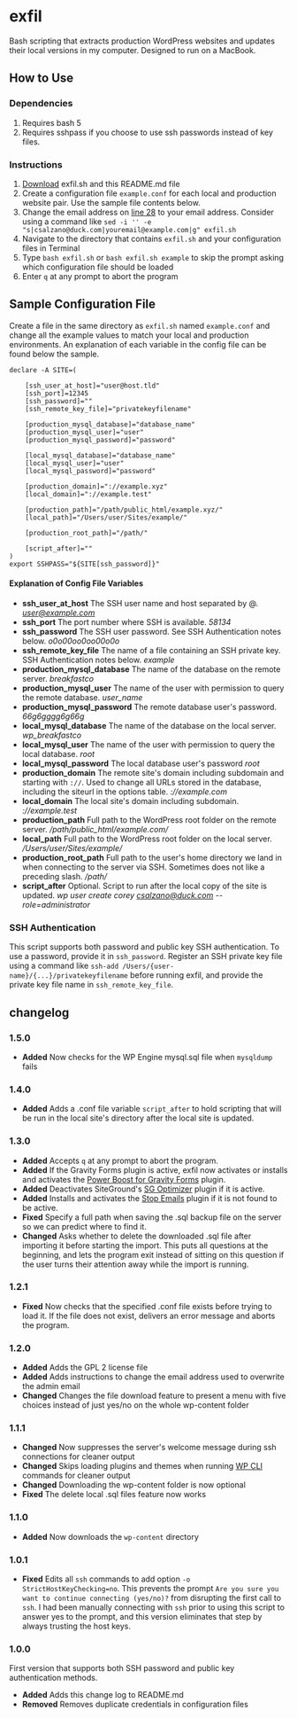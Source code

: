 # exfil

Bash scripting that extracts production WordPress websites and updates their local versions in my computer. Designed to run on a MacBook.

## How to Use

### Dependencies

1. Requires bash 5
1. Requires sshpass if you choose to use ssh passwords instead of key files.

### Instructions

1. [Download](https://github.com/csalzano/exfil/archive/master.zip) exfil.sh and this README.md file
1. Create a configuration file `example.conf` for each local and production website pair. Use the sample file contents below.
1. Change the email address on [line 28](https://github.com/csalzano/exfil/blob/master/exfil.sh#L28) to your email address. Consider using a command like `sed -i '' -e "s|csalzano@duck.com|youremail@example.com|g" exfil.sh`
1. Navigate to the directory that contains `exfil.sh` and your configuration files in Terminal
1. Type `bash exfil.sh` or `bash exfil.sh example` to skip the prompt asking which configuration file should be loaded
1. Enter `q` at any prompt to abort the program

## Sample Configuration File

Create a file in the same directory as `exfil.sh` named `example.conf` and change all the example values to match your local and production environments. An explanation of each variable in the config file can be found below the sample.

```
declare -A SITE=(

	[ssh_user_at_host]="user@host.tld"
	[ssh_port]=12345
	[ssh_password]=""
	[ssh_remote_key_file]="privatekeyfilename"

	[production_mysql_database]="database_name"
	[production_mysql_user]="user"
	[production_mysql_password]="password"

	[local_mysql_database]="database_name"
	[local_mysql_user]="user"
	[local_mysql_password]="password"

	[production_domain]="://example.xyz"
	[local_domain]="://example.test"

	[production_path]="/path/public_html/example.xyz/"
	[local_path]="/Users/user/Sites/example/"

	[production_root_path]="/path/"

	[script_after]=""
)
export SSHPASS="${SITE[ssh_password]}"
```

#### Explanation of Config File Variables

- __ssh_user_at_host__ The SSH user name and host separated by @. *user@example.com*
- __ssh_port__ The port number where SSH is available. *58134*
- __ssh_password__ The SSH user password. See SSH Authentication notes below. *o0o00oo0oo00o0o*
- __ssh_remote_key_file__ The name of a file containing an SSH private key. SSH Authentication notes below. *example*
- __production_mysql_database__ The name of the database on the remote server. *breakfastco*
- __production_mysql_user__ The name of the user with permission to query the remote database. *user_name*
- __production_mysql_password__ The remote database user's password. *66g6gggg6g66g*
- __local_mysql_database__ The name of the database on the local server. *wp_breakfastco*
- __local_mysql_user__ The name of the user with permission to query the local database. *root*
- __local_mysql_password__ The local database user's password *root*
- __production_domain__ The remote site's domain including subdomain and starting with `://`. Used to change all URLs stored in the database, including the siteurl in the options table. *://example.com*
- __local_domain__ The local site's domain including subdomain. *://example.test*
- __production_path__ Full path to the WordPress root folder on the remote server. */path/public_html/example.com/*
- __local_path__ Full path to the WordPress root folder on the local server. */Users/user/Sites/example/*
- __production_root_path__ Full path to the user's home directory we land in when connecting to the server via SSH. Sometimes does not like a preceding slash. */path/*
- __script_after__ Optional. Script to run after the local copy of the site is updated. *wp user create corey csalzano@duck.com --role=administrator*

### SSH Authentication

This script supports both password and public key SSH authentication. To use a password, provide it in `ssh_password`. Register an SSH private key file using a command like `ssh-add /Users/{user-name}/{...}/privatekeyfilename` before running exfil, and provide the private key file name in `ssh_remote_key_file`.

## changelog

### 1.5.0

- __Added__ Now checks for the WP Engine mysql.sql file when `mysqldump` fails

### 1.4.0

- __Added__ Adds a .conf file variable `script_after` to hold scripting that will be run in the local site's directory after the local site is updated.

### 1.3.0

- __Added__ Accepts `q` at any prompt to abort the program.
- __Added__ If the Gravity Forms plugin is active, exfil now activates or installs and activates the [Power Boost for Gravity Forms](https://wordpress.org/plugins/power-boost-for-gravity-forms/) plugin.
- __Added__ Deactivates SiteGround's [SG Optimizer](https://wordpress.org/plugins/sg-cachepress/) plugin if it is active.
- __Added__ Installs and activates the [Stop Emails](https://wordpress.org/plugins/stop-emails/) plugin if it is not found to be active.
- __Fixed__ Specify a full path when saving the .sql backup file on the server so we can predict where to find it.
- __Changed__ Asks whether to delete the downloaded .sql file after importing it before starting the import. This puts all questions at the beginning, and lets the program exit instead of sitting on this question if the user turns their attention away while the import is running.

### 1.2.1

- __Fixed__ Now checks that the specified .conf file exists before trying to load it. If the file does not exist, delivers an error message and aborts the program.

### 1.2.0

- __Added__ Adds the GPL 2 license file
- __Added__ Adds instructions to change the email address used to overwrite the admin email
- __Changed__ Changes the file download feature to present a menu with five choices instead of just yes/no on the whole wp-content folder

### 1.1.1

- __Changed__ Now suppresses the server's welcome message during ssh connections for cleaner output
- __Changed__ Skips loading plugins and themes when running [WP CLI](https://wp-cli.org/) commands for cleaner output
- __Changed__ Downloading the wp-content folder is now optional
- __Fixed__ The delete local .sql files feature now works

### 1.1.0

- __Added__ Now downloads the `wp-content` directory

### 1.0.1

- __Fixed__ Edits all `ssh` commands to add option `-o StrictHostKeyChecking=no`. This prevents the prompt `Are you sure you want to continue connecting (yes/no)?` from disrupting the first call to `ssh`. I had been manually connecting with `ssh` prior to using this script to answer yes to the prompt, and this version eliminates that step by always trusting the host keys.

### 1.0.0

First version that supports both SSH password and public key authentication methods.

- __Added__ Adds this change log to README.md
- __Removed__ Removes duplicate credentials in configuration files